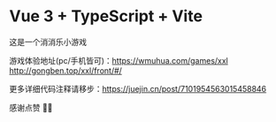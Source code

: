 # Vue 3 + TypeScript + Vite

这是一个消消乐小游戏

游戏体验地址(pc/手机皆可)：https://wmuhua.com/games/xxl
http://gongben.top/xxl/front/#/

更多详细代码注释请移步：https://juejin.cn/post/7101954563015458846

感谢点赞 👍🏻
